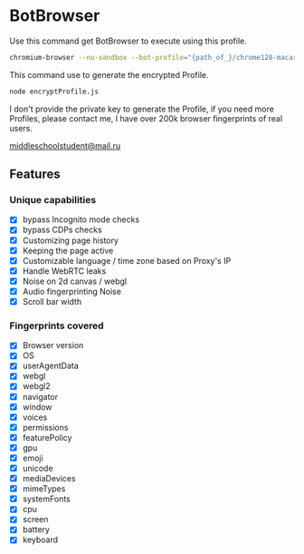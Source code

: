 # BotBrowser

Use this command get BotBrowser to execute using this profile.

```bash
chromium-browser --no-sandbox --bot-profile="{path_of_}/chrome128-macarm.enc"
```

This command use to generate the encrypted Profile.

```bash
node encryptProfile.js
```

I don't provide the private key to generate the Profile, if you need more Profiles, please contact me, I have over 200k browser fingerprints of real users.

middleschoolstudent@mail.ru

## Features

### Unique capabilities

- [x] bypass Incognito mode checks
- [x] bypass CDPs checks
- [x] Customizing page history
- [x] Keeping the page active
- [x] Customizable language / time zone based on Proxy's IP
- [x] Handle WebRTC leaks
- [x] Noise on 2d canvas / webgl
- [x] Audio fingerprinting Noise
- [x] Scroll bar width

### Fingerprints covered

- [x] Browser version
- [x] OS
- [x] userAgentData
- [x] webgl
- [x] webgl2
- [x] navigator
- [x] window
- [x] voices
- [x] permissions
- [x] featurePolicy
- [x] gpu
- [x] emoji
- [x] unicode
- [x] mediaDevices
- [x] mimeTypes
- [x] systemFonts
- [x] cpu
- [x] screen
- [x] battery
- [x] keyboard
